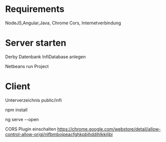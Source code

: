 # Requirements
NodeJS,Angular,Java, Chrome Cors, Internetverbindung

# Server starten
Derby Datenbank InfiDatabase anlegen

Netbeans run Project

# Client
Unterverzeichnis public/infi

npm install

ng serve --open

CORS Plugin einschalten https://chrome.google.com/webstore/detail/allow-control-allow-origi/nlfbmbojpeacfghkpbjhddihlkkiljbi